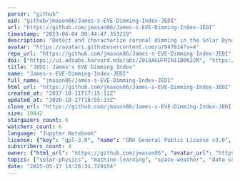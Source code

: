 ```yaml
---
parser: "github"
uid: "github/jmason86/James-s-EVE-Dimming-Index-JEDI"
url: "https://github.com/jmason86/James-s-EVE-Dimming-Index-JEDI"
timestamp: "2023-06-04 00:44:47.353219"
description: "Detect and characterize coronal dimming in the Solar Dynamics Observatory Extreme Ultraviolet Variability Experiment data"
avatar: "https://avatars.githubusercontent.com/u/947614?v=4"
repo_url: "https://github.com/jmason86/James-s-EVE-Dimming-Index-JEDI"
doi: ["https://ui.adsabs.harvard.edu/abs/2018AGUFMIN11B0622M", "https://ui.adsabs.harvard.edu/abs/2023ascl.soft05020M/abstract"]
title: "JEDI: James's EVE Dimming Index"
name: "James-s-EVE-Dimming-Index-JEDI"
full_name: "jmason86/James-s-EVE-Dimming-Index-JEDI"
html_url: "https://github.com/jmason86/James-s-EVE-Dimming-Index-JEDI"
created_at: "2017-10-11T17:15:11Z"
updated_at: "2020-10-27T18:55:33Z"
clone_url: "https://github.com/jmason86/James-s-EVE-Dimming-Index-JEDI.git"
size: 19442
stargazers_count: 6
watchers_count: 6
language: "Jupyter Notebook"
license: {"key": "gpl-3.0", "name": "GNU General Public License v3.0", "spdx_id": "GPL-3.0", "url": "https://api.github.com/licenses/gpl-3.0", "node_id": "MDc6TGljZW5zZTk="}
subscribers_count: 4
owner: {"html_url": "https://github.com/jmason86", "avatar_url": "https://avatars.githubusercontent.com/u/947614?v=4", "login": "jmason86", "type": "User"}
topics: ["solar-physics", "machine-learning", "space-weather", "data-science", "data-analysis"]
date: "2025-05-17 14:26:31.729154"
---
```

